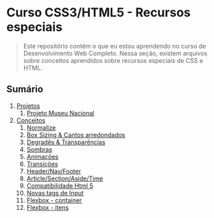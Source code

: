 # Curso CSS3/HTML5 - Recursos especiais

> Este repositório contém o que eu estou aprendendo no curso de Desenvolvimento Web Completo. Nessa seção, existem arquivos sobre conceitos aprendidos sobre recursos especiais de CSS e HTML.

## Sumário

1. <a href=""> Projetos </a>
    1. <a href="">Projeto Museu Nacional</a>
2. <a href="">Conceitos </a>
    1. <a href="">Normalize</a>
    2. <a href="">Box Sizing & Cantos arredondados</a>
    3. <a href="">Degradês & Transparências</a>
    4. <a href="">Sombras</a>
    5. <a href="">Animações</a>
    6. <a href="">Transições</a>
    7. <a href="">Header/Nav/Footer</a>
    8. <a href="">Article/Section/Aside/Time</a>
    9. <a href="">Compatibilidade Html 5</a>
    10. <a href="">Novas tags de Input</a>
    11. <a href="">Flexbox - container</a>
    12. <a href="">Flexbox - itens</a>